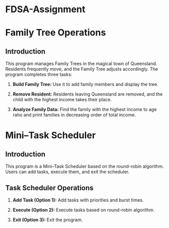# FDSA-Assignment
# Family Tree Operations

## Introduction

This program manages Family Trees in the magical town of Queensland. Residents frequently move, and the Family Tree adjusts accordingly. The program completes three tasks:

1. **Build Family Tree:** Use it to add family members and display the tree.

2. **Remove Resident:** Residents leaving Queensland are removed, and the child with the highest income takes their place.

3. **Analyze Family Data:** Find the family with the highest income to age ratio and print families in decreasing order of total income.


# Mini–Task Scheduler

## Introduction

This program is a Mini–Task Scheduler based on the round-robin algorithm. Users can add tasks, execute them, and exit the scheduler.

## Task Scheduler Operations

1. **Add Task (Option 1):** Add tasks with priorities and burst times.

2. **Execute (Option 2):** Execute tasks based on round-robin algorithm.

3. **Exit (Option 3):** Exit the program.

